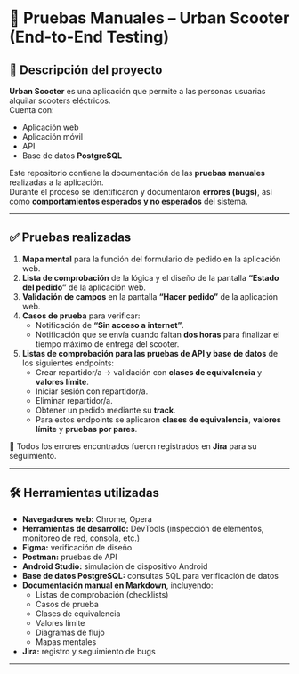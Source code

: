 # 🛴 Pruebas Manuales – Urban Scooter (End-to-End Testing)

## 📌 Descripción del proyecto
**Urban Scooter** es una aplicación que permite a las personas usuarias alquilar scooters eléctricos.  
Cuenta con:
- Aplicación web  
- Aplicación móvil  
- API  
- Base de datos **PostgreSQL**  

Este repositorio contiene la documentación de las **pruebas manuales** realizadas a la aplicación.  
Durante el proceso se identificaron y documentaron **errores (bugs)**, así como **comportamientos esperados y no esperados** del sistema.

---

## ✅ Pruebas realizadas
1. **Mapa mental** para la función del formulario de pedido en la aplicación web.  
2. **Lista de comprobación** de la lógica y el diseño de la pantalla **“Estado del pedido”** de la aplicación web.  
3. **Validación de campos** en la pantalla **“Hacer pedido”** de la aplicación web.  
4. **Casos de prueba** para verificar:  
   - Notificación de **“Sin acceso a internet”**.  
   - Notificación que se envía cuando faltan **dos horas** para finalizar el tiempo máximo de entrega del scooter.  
5. **Listas de comprobación para las pruebas de API y base de datos** de los siguientes endpoints:  
   - Crear repartidor/a → validación con **clases de equivalencia** y **valores límite**.  
   - Iniciar sesión con repartidor/a.  
   - Eliminar repartidor/a.  
   - Obtener un pedido mediante su **track**.  
   - Para estos endpoints se aplicaron **clases de equivalencia**, **valores límite** y **pruebas por pares**.  

📌 Todos los errores encontrados fueron registrados en **Jira** para su seguimiento.  

---

## 🛠️ Herramientas utilizadas
- **Navegadores web:** Chrome, Opera  
- **Herramientas de desarrollo:** DevTools (inspección de elementos, monitoreo de red, consola, etc.)  
- **Figma:** verificación de diseño  
- **Postman:** pruebas de API  
- **Android Studio:** simulación de dispositivo Android  
- **Base de datos PostgreSQL:** consultas SQL para verificación de datos  
- **Documentación manual en Markdown**, incluyendo:  
  - Listas de comprobación (checklists)  
  - Casos de prueba  
  - Clases de equivalencia  
  - Valores límite  
  - Diagramas de flujo  
  - Mapas mentales  
- **Jira:** registro y seguimiento de bugs  

---
